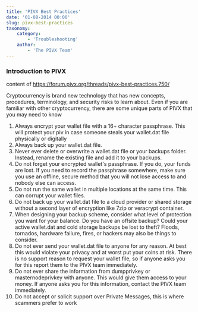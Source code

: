 ```yaml
---
title: 'PIVX Best Practices'
date: '01-08-2014 00:00'
slug: pivx-best-practices
taxonomy:
    category:
        - 'Troubleshooting'
    author:
        - 'The PIVX Team'
---
```


### Introduction to PIVX

content of https://forum.pivx.org/threads/pivx-best-practices.750/

Cryptocurrency is brand new technology that has new concepts, procedures, terminology, and security risks to learn about. Even if you are familiar with other cryptocurrency, there are some unique parts of PIVX that you may need to know



1. Always encrypt your wallet file with a 16+ character passphrase. This will protect your piv in case someone steals your wallet.dat file physically or digitally
2. Always back up your wallet.dat file.
3. Never ever delete or overwrite a wallet.dat file or your backups folder. Instead, rename the existing file and add it to your backups.
4. Do not forget your encrypted wallet's passphrase. If you do, your funds are lost. If you need to record the passphrase somewhere, make sure you use an offline, secure method that you will not lose access to and nobody else can access.
5. Do not run the same wallet in multiple locations at the same time. This can corrupt your wallet files.
6. Do not back up your wallet.dat file to a cloud provider or shared storage without a second layer of encryption like 7zip or veracrypt container.
7. When designing your backup scheme, consider what level of protection you want for your balance. Do you have an offsite backup? Could your active wallet.dat and cold storage backups be lost to theft? Floods, tornados, hardware failure, fires, or hackers may also be things to consider.
8. Do not ever send your wallet.dat file to anyone for any reason. At best this would violate your privacy and at worst put your coins at risk. There is no support reason to request your wallet file, so if anyone asks you for this report them to the PIVX team immediately.
9. Do not ever share the information from dumpprivkey or masternodeprivkey with anyone. This would give them access to your money. If anyone asks you for this information, contact the PIVX team immediately.
10. Do not accept or solicit support over Private Messages, this is where scammers prefer to work